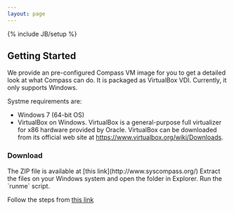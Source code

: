 ```yaml
---
layout: page
---
```


{% include JB/setup %}

Getting Started
---------------

We provide an pre-configured Compass VM image for you to get a detailed look at what Compass can do. It is packaged as VirtualBox VDI. Currently, it only supports Windows.

Systme requirements are:

  * Windows 7 (64-bit OS)
  * VirtualBox on Windows. VirtualBox is a general-purpose full virtualizer for x86 hardware provided by Oracle. VirtualBox can be downloaded from its official web site at https://www.virtualbox.org/wiki/Downloads.

<h3>Download </h3>
  The ZIP file is available at [this link](http://www.syscompass.org/)
  Extract the files on your Windows system and open the folder in Explorer. Run the `runme` script.

 Follow the steps from [this link](/userguides/steps.html)


